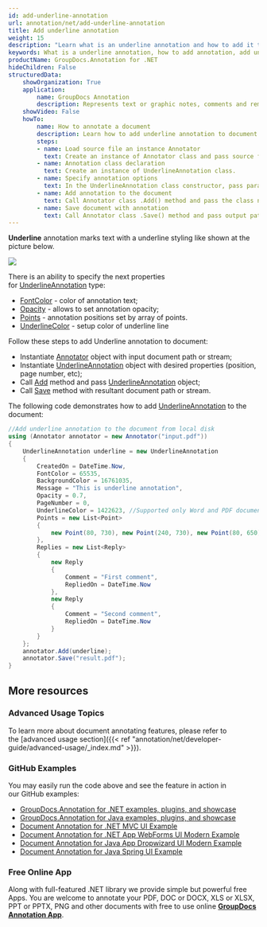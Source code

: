 ```yaml
---
id: add-underline-annotation
url: annotation/net/add-underline-annotation
title: Add underline annotation
weight: 15
description: "Learn what is an underline annotation and how to add it to a document programmatically using GroupDocs.Annotation for .NET."
keywords: What is a underline annotation, how to add annotation, add underline annotation
productName: GroupDocs.Annotation for .NET
hideChildren: False
structuredData:
    showOrganization: True
    application:    
        name: GroupDocs Annotation
        description: Represents text or graphic notes, comments and remarks attached to a specific part of the content of the document using C#
    showVideo: False
    howTo:
        name: How to annotate a document
        description: Learn how to add underline annotation to document step by step
        steps:
        - name: Load source file an instance Annotator
          text: Create an instance of Annotator class and pass source file path as a constructor parameter. You may specify absolute or relative file path as per your requirements.
        - name: Annotation class declaration 
          text: Create an instance of UnderlineAnnotation class.
        - name: Specify annotation options
          text: In the UnderlineAnnotation class constructor, pass parameters.
        - name: Add annotation to the document
          text: Call Annotator class .Add() method and pass the class name UnderlineAnnotation.
        - name: Save document with annotation
          text: Call Annotator class .Save() method and pass output path file.
---
```

**Underline** annotation marks text with a underline styling like shown at the picture below. 

![](/annotation/net/images/add-underline-annotation.png)

There is an ability to specify the next properties for [UnderlineAnnotation](https://apireference.groupdocs.com/net/annotation/groupdocs.annotation.models.annotationmodels/underlineannotation) type:

*   [FontColor](https://apireference.groupdocs.com/annotation/net/groupdocs.annotation.models.annotationmodels/underlineannotation/properties/fontcolor) - color of annotation text;
*   [Opacity](https://apireference.groupdocs.com/annotation/net/groupdocs.annotation.models.annotationmodels/underlineannotation/properties/opacity) - allows to set annotation opacity;
*   [Points](https://apireference.groupdocs.com/annotation/net/groupdocs.annotation.models.annotationmodels/underlineannotation/properties/points) - annotation positions set by array of points.  
*   [UnderlineColor](https://apireference.groupdocs.com/annotation/net/groupdocs.annotation.models.annotationmodels/underlineannotation/properties/underlinecolor) - setup color of underline line

Follow these steps to add Underline annotation to document:

*   Instantiate [Annotator](https://apireference.groupdocs.com/net/annotation/groupdocs.annotation/annotator) object with input document path or stream;
*   Instantiate [UnderlineAnnotation](https://apireference.groupdocs.com/net/annotation/groupdocs.annotation.models.annotationmodels/underlineannotation) object with desired properties (position, page number, etc);
*   Call [Add](https://apireference.groupdocs.com/net/annotation/groupdocs.annotation/annotator/methods/add) method and pass [UnderlineAnnotation](https://apireference.groupdocs.com/net/annotation/groupdocs.annotation.models.annotationmodels/underlineannotation) object;
*   Call [Save](https://apireference.groupdocs.com/net/annotation/groupdocs.annotation/annotator/methods/save/index) method with resultant document path or stream.

The following code demonstrates how to add [UnderlineAnnotation](https://apireference.groupdocs.com/net/annotation/groupdocs.annotation.models.annotationmodels/underlineannotation) to the document:

```csharp
//Add underline annotation to the document from local disk
using (Annotator annotator = new Annotator("input.pdf"))
{
	UnderlineAnnotation underline = new UnderlineAnnotation
    {
    	CreatedOn = DateTime.Now,
        FontColor = 65535,
        BackgroundColor = 16761035,
        Message = "This is underline annotation",
        Opacity = 0.7,
        PageNumber = 0,
        UnderlineColor = 1422623, //Supported only Word and PDF documents
        Points = new List<Point>
        {
        	new Point(80, 730), new Point(240, 730), new Point(80, 650), new Point(240, 650)
        },
        Replies = new List<Reply>
        {
        	new Reply
            {
            	Comment = "First comment",
                RepliedOn = DateTime.Now
            },
            new Reply
            {
            	Comment = "Second comment",
                RepliedOn = DateTime.Now
            }
        }
    };
    annotator.Add(underline);
    annotator.Save("result.pdf");
}
```

## More resources
### Advanced Usage Topics
To learn more about document annotating features, please refer to the [advanced usage section]({{< ref "annotation/net/developer-guide/advanced-usage/_index.md" >}}).

### GitHub Examples
You may easily run the code above and see the feature in action in our GitHub examples:

*   [GroupDocs.Annotation for .NET examples, plugins, and showcase](https://github.com/groupdocs-annotation/GroupDocs.Annotation-for-.NET)
*   [GroupDocs.Annotation for Java examples, plugins, and showcase](https://github.com/groupdocs-annotation/GroupDocs.Annotation-for-Java)
*   [Document Annotation for .NET MVC UI Example](https://github.com/groupdocs-annotation/GroupDocs.Annotation-for-.NET-MVC)
*   [Document Annotation for .NET App WebForms UI Modern Example](https://github.com/groupdocs-annotation/GroupDocs.Annotation-for-.NET-WebForms)
*   [Document Annotation for Java App Dropwizard UI Modern Example](https://github.com/groupdocs-annotation/GroupDocs.Annotation-for-Java-Dropwizard)
*   [Document Annotation for Java Spring UI Example](https://github.com/groupdocs-annotation/GroupDocs.Annotation-for-Java-Spring)
    

### Free Online App
Along with full-featured .NET library we provide simple but powerful free Apps.
You are welcome to annotate your PDF, DOC or DOCX, XLS or XLSX, PPT or PPTX, PNG and other documents with free to use online **[GroupDocs Annotation App](https://products.groupdocs.app/annotation)**.